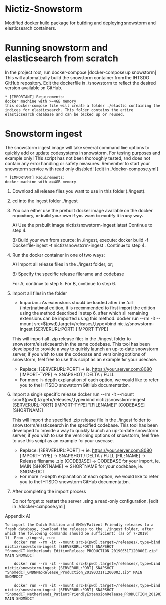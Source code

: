 # Nictiz-Snowstorm
Modified docker build package for building and deploying snowstorm and elasticsearch containers.

# Running snowstorm and elasticsearch from scratch
In the project root, run docker-compose
[docker-compose up snowstorm]
This will automatically build the snowstorm container from the IHTSDO GitHub repository. Edit the dockerfile in ./snowstorm to reflect the desired version available on GitHub.

    * [IMPORTANT] Requirements: 
    docker machine with >=4GB memory
    this docker-compose file will create a folder ./elastic containing the indices for elasticsearch. This folder contains the entire elasticsearch database and can be backed up or reused.
    
# Snowstorm ingest
The snowstorm ingest image will take several command line options to quickly add or update codesystems in snowstorm.
For testing purposes and example only! This script has not been thoroughly tested, and does not contain any error handling or safety measures.
Remember to start your snowstorm service with read only disabled! [edit in ./docker-compose.yml]

    * [IMPORTANT] Requirements: 
    docker machine with >=4GB memory

1) Download all release files you want to use in this folder (./ingest).

2) cd into the ingest folder ./ingest

3) You can either use the prebuilt docker image available on the docker repository, or build your own if you want to modify it in any way.

    A) Use the prebuilt image nictiz/snowstorm-ingest:latest
    Continue to step 4.

    B) Build your own from source:
    In ./ingest, execute:
    docker build -f Dockerfile-ingest -t nictiz/snowstorm-ingest .
    Continue to step 4.

4) Run the docker container in one of two ways:

    A) Import all release files in the ./ingest folder, or;

    B) Specify the specific release filename and codebase

    For A, continue to step 5. For B, continue to step 6.

5)  Import all files in the folder
    * Important: As extensions should be loaded after the full (inter)national edition, it is recommended to first import the edition using the method described in step 6, after which all remaining extensions can be imported using this method.
    docker run --rm -it --mount src=$(pwd),target=/releases/,type=bind nictiz/snowstorm-ingest [SERVERURL:PORT] [IMPORT-TYPE]

    This will import all .zip release files in the ./ingest folder to snowstorm/elasticsearch in the same codebase. This tool has been developed to provide a way to quickly launch an up-to-date snowstorm server, if you wish to use the codebase and versioning options of snowstorm, feel free to use this script as an example for your usecase.

    * Replace:
    [SERVERURL:PORT] -> ie. https://your.server.com:8080
    [IMPORT-TYPE] -> SNAPSHOT / DELTA / FULL
    * For more in-depth explanation of each option, we would like to refer you to the IHTSDO snowstorm GitHub documentation.

6)  Import a single specific release
    docker run --rm -it --mount src=$(pwd),target=/releases/,type=bind nictiz/snowstorm-ingest [SERVERURL:PORT] [IMPORT-TYPE] "[FILENAME]" [CODEBASE] [SHORTNAME]

    This will import the specified .zip release file in the ./ingest folder to snowstorm/elasticsearch in the specified codebase. This tool has been developed to provide a way to quickly launch an up-to-date snowstorm server, if you wish to use the versioning options of snowstorm, feel free to use this script as an example for your usecase.

    * Replace:
    [SERVERURL:PORT] -> ie. https://your.server.com:8080
    [IMPORT-TYPE] -> SNAPSHOT / DELTA / FULL
    [FILENAME] -> Release filename .zip
    [CODEBASE] -> CODEBASE for your import, ie. MAIN
    [SHORTNAME] -> SHORTNAME for your codebase, ie. SNOMEDCT
    * For more in-depth explanation of each option, we would like to refer you to the IHTSDO snowstorm GitHub documentation.

7)  After completing the import process

    Do not forget to restart the server using a read-only configuration. [edit in ./docker-compose.yml]

Appendix A)

    To import the Dutch Edition and GMDN/Patient Friendly releases to a fresh database, download the releases to the ./ingest folder, after which the following commands should be sufficient: (as of 7-2019)
    1)  From ./ingest, run:
        docker run --rm -it --mount src=$(pwd),target=/releases/,type=bind nictiz/snowstorm-ingest [SERVERURL:PORT] SNAPSHOT "SnomedCT_Netherlands_EditionRelease_PRODUCTION_20190331T120000Z.zip" MAIN SNOMEDCT

        docker run --rm -it --mount src=$(pwd),target=/releases/,type=bind nictiz/snowstorm-ingest [SERVERURL:PORT] SNAPSHOT "SnomedCT_GMDNMapRelease_Production_20190331T120000Z.zip" MAIN SNOMEDCT

        docker run --rm -it --mount src=$(pwd),target=/releases/,type=bind nictiz/snowstorm-ingest [SERVERURL:PORT] SNAPSHOT "SnomedCT_Netherlands_PatientFriendlyExtensionRelease_PRODUCTION_20190331T120000Z.zip" MAIN SNOMEDCT

